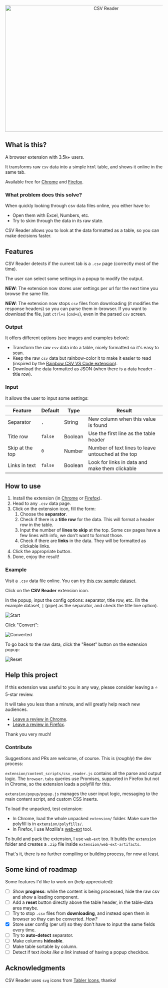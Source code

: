 <p align="center">
   <img width="630" height="405" src="/docs/promo.png" alt="CSV Reader">
</p>

## What is this?

A browser extension with 3.5k+ users.

It transforms raw `csv` data into a simple `html` table, and shows it online in the same tab.

Available free for [Chrome](https://chrome.google.com/webstore/detail/csv-reader/dnioinfbhmclclfdbcnlfgbojdpdicde) and [Firefox](https://addons.mozilla.org/en-US/firefox/addon/csv-reader/).

### What problem does this solve?

When quickly looking through csv data files online, you either have to:

- Open them with Excel, Numbers, etc.
- Try to skim through the data in its raw state.

CSV Reader allows you to look at the data formatted as a table, so you can make decisions faster.

## Features

CSV Reader detects if the current tab is a `.csv` page (correctly most of the time).

The user can select some settings in a popup to modify the output.

**NEW**: The extension now stores user settings per url for the next time you browse the same file.

**NEW**: The extension now stops `csv` files from downloading (it modifies the response headers) so you can parse them in-browser. If you want to download the file, just `ctrl+s` (`cmd+s`), even in the parsed `csv` screen.

### Output

It offers different options (see images and examples below):

- Transform the raw `csv` data into a table, nicely formatted so it's easy to scan.
- Keep the raw `csv` data but rainbow-color it to make it easier to read (inspired by the [Rainbow CSV VS Code extension](https://github.com/mechatroner/vscode_rainbow_csv)).
- Download the data formatted as JSON (when there is a data header – title row).

### Input

It allows the user to input some settings:

| Feature         | Default | Type    | Result                                             |
| --------------- | ------- | ------- | -------------------------------------------------- |
| Separator       | `,`     | String  | New column when this value is found                |
| Title row       | `false` | Boolean | Use the first line as the table header             |
| Skip at the top | `0`     | Number  | Number of text lines to leave untouched at the top |
| Links in text   | `false` | Boolean | Look for links in data and make them clickable     |

## How to use

1. Install the extension (in [Chrome](https://chrome.google.com/webstore/detail/csv-reader/dnioinfbhmclclfdbcnlfgbojdpdicde) or [Firefox](https://addons.mozilla.org/en-US/firefox/addon/csv-reader/)).
2. Head to any `.csv` data page.
3. Click on the extension icon, fill the form:
   1. Choose the **separator**.
   2. Check if there is a **title row** for the data. This will format a header row in the table.
   3. Input the number of **lines to skip** at the top. Some csv pages have a few lines with info, we don't want to format those.
   4. Check if there are **links** in the data. They will be formatted as clickable links.
4. Click the appropriate button.
5. Done, enjoy the result!

### Example

Visit a `.csv` data file online. You can try [this csv sample dataset](https://rubenvara.s3-eu-west-1.amazonaws.com/csv/dataNov-2-2020.csv).

Click on the **CSV Reader** extension icon.

In the popup, input the config options: separator, title row, etc. (In the example dataset, `|` (pipe) as the separator, and check the title line option).

![Start](/docs/init.png)

Click "Convert":

![Converted](/docs/table.png)

To go back to the raw data, click the "Reset" button on the extension popup:

![Reset](/docs/reset.png)

## Help this project

If this extension was useful to you in any way, please consider leaving a ⭐ 5-star review.

It will take you less than a minute, and will greatly help reach new audiences.

- [Leave a review in Chrome](https://chrome.google.com/webstore/detail/csv-reader/dnioinfbhmclclfdbcnlfgbojdpdicde).
- [Leave a review in Firefox](https://addons.mozilla.org/en-US/firefox/addon/csv-reader/).

Thank you very much!

### Contribute

Suggestions and PRs are welcome, of course. This is (_roughly_) the dev process:

`extension/content_scripts/csv_reader.js` contains all the parse and output logic. The `browser.tabs` queries use Promises, supported in Firefox but not in Chrome, so the extension loads a polyfill for this.

`extension/popup/popup.js` manages the user input logic, messaging to the main content script, and custom CSS inserts.

To load the unpacked, test extension:

- In Chrome, load the whole unpacked `extension/` folder. Make sure the polyfill is in `extension/polyfills/`.
- In Firefox, I use Mozilla's [web-ext](https://extensionworkshop.com/documentation/develop/getting-started-with-web-ext/) tool.

To build and pack the extension, I use `web-ext` too. It builds the `extension` folder and creates a `.zip` file inside `extension/web-ext-artifacts`.

That's it, there is no further compiling or building process, for now at least.

## Some kind of roadmap

Some features I'd like to work on (help appreciated):

- [ ] Show **progress**: while the content is being processed, hide the raw csv and show a loading component.
- [ ] Add a **reset** button directly above the table header, in the table-data area maybe.
- [ ] Try to stop `.csv` files from **downloading**, and instead open them in browser so thay can be converted. _How?_
- [x] Store user config (per url) so they don't have to input the same fields every time.
- [ ] Try to **auto-detect** separator.
- [ ] Make columns **hideable**.
- [ ] Make table sortable by column.
- [ ] Detect if text _looks like a link_ instead of having a popup checkbox.

## Acknowledgments

CSV Reader uses `svg` icons from [Tabler Icons](https://github.com/tabler/tabler-icons), thanks!
